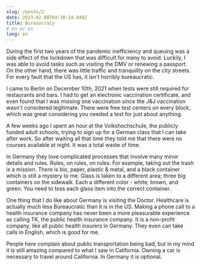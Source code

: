 ```yaml
---
slug: /posts/2
date: 2023-02-08T04:38:14.940Z
title: Bureaucracy
# en or es
lang: en
---
```

During the first two years of the pandemic inefficiency and queuing was a side effect of the lockdown that was difficult for many to avoid. Luckily, I was able to avoid tasks such as visiting the DMV or renewing a passport. On the other hand, there was little traffic and tranquility on the city streets. For every fault that the US has, it isn't horribly bureaucratic. 

I came to Berlin on December 10th, 2021 when tests were still required for restaurants and bars. I had to get an electronic vaccination certificate, and even found that I was missing one vaccination since the J&J vaccination wasn't considered legitimate. There were free test centers on every block, which was great considering you needed a test for just about anything.

A few weeks ago I spent an hour at the Volkshochschule, the publicly funded adult schools, trying to sign up for a German class that I can take after work. So after waiting all that time they told me that there were no courses available at night. It was a total waste of time.

In Germany they love complicated processes that involve many minor details and rules. Rules, on rules, on rules. For example, taking out the trash is a mission. There is bio, paper, plastic & metal, and a black container which is still a mystery to me. Glass is taken to a different area; three big containers on the sidewalk. Each a different color - white, brown, and green. You need to toss each glass item into the correct container.

One thing that I do like about Germany is visiting the Doctor. Healthcare is actually much less Bureaucratic than it is in the US. Making a phone call to a health insurance company has never been a more pleasurable experience as calling TK, the public health insurance company. It is a non-profit company, like all public health insurers in Germany. They even can take calls in English, which is good for me.

People here complain about public transportation being bad, but in my mind it is still amazing compared to what I saw in California. Owning a car is necessary to travel around California. In Germany it is optional.